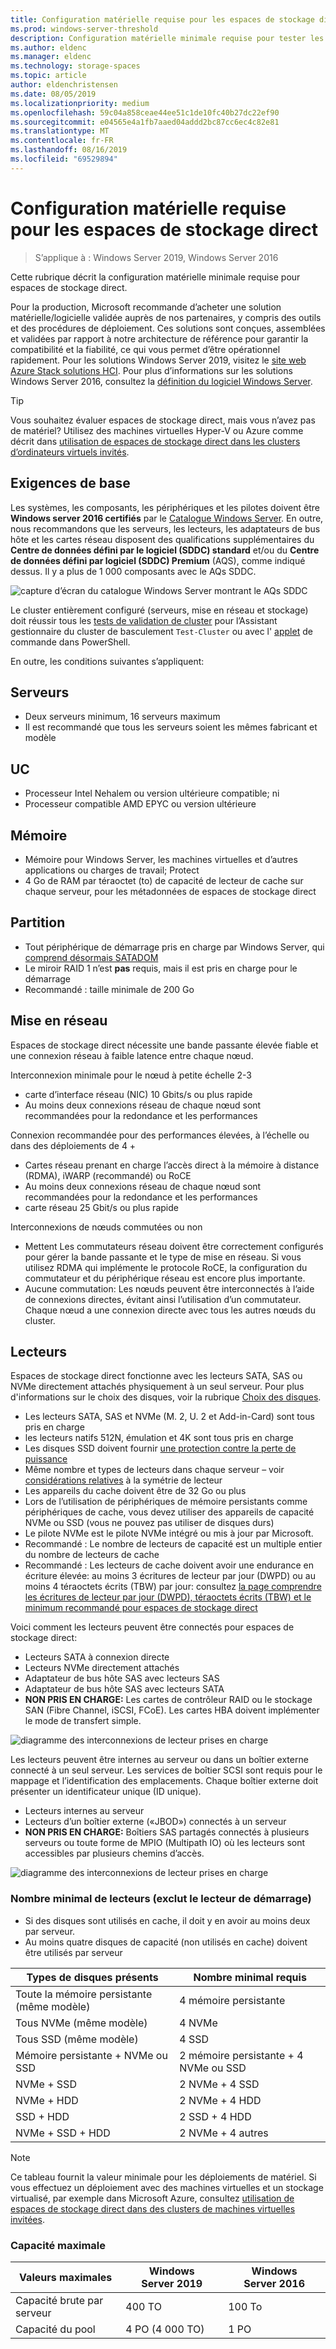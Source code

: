 ```yaml
---
title: Configuration matérielle requise pour les espaces de stockage direct
ms.prod: windows-server-threshold
description: Configuration matérielle minimale requise pour tester les espaces de stockage direct
ms.author: eldenc
ms.manager: eldenc
ms.technology: storage-spaces
ms.topic: article
author: eldenchristensen
ms.date: 08/05/2019
ms.localizationpriority: medium
ms.openlocfilehash: 59c04a858ceae44ee51c1de10fc40b27dc22ef90
ms.sourcegitcommit: e04565e4a1fb7aaed04addd2bc87cc6ec4c82e81
ms.translationtype: MT
ms.contentlocale: fr-FR
ms.lasthandoff: 08/16/2019
ms.locfileid: "69529894"
---
```

# <a name="storage-spaces-direct-hardware-requirements"></a>Configuration matérielle requise pour les espaces de stockage direct

> S’applique à : Windows Server 2019, Windows Server 2016

Cette rubrique décrit la configuration matérielle minimale requise pour espaces de stockage direct.

Pour la production, Microsoft recommande d’acheter une solution matérielle/logicielle validée auprès de nos partenaires, y compris des outils et des procédures de déploiement. Ces solutions sont conçues, assemblées et validées par rapport à notre architecture de référence pour garantir la compatibilité et la fiabilité, ce qui vous permet d’être opérationnel rapidement. Pour les solutions Windows Server 2019, visitez le [site web Azure Stack solutions HCI](https://azure.microsoft.com/overview/azure-stack/hci). Pour plus d’informations sur les solutions Windows Server 2016, consultez la [définition du logiciel Windows Server](https://microsoft.com/wssd).

   > [!TIP]
   > Vous souhaitez évaluer espaces de stockage direct, mais vous n’avez pas de matériel? Utilisez des machines virtuelles Hyper-V ou Azure comme décrit dans [utilisation de espaces de stockage direct dans les clusters d’ordinateurs virtuels invités](storage-spaces-direct-in-vm.md).

## <a name="base-requirements"></a>Exigences de base

Les systèmes, les composants, les périphériques et les pilotes doivent être **Windows server 2016 certifiés** par le [Catalogue Windows Server](https://www.windowsservercatalog.com). En outre, nous recommandons que les serveurs, les lecteurs, les adaptateurs de bus hôte et les cartes réseau disposent des qualifications supplémentaires du **Centre de données défini par le logiciel (SDDC) standard** et/ou du **Centre de données défini par logiciel (SDDC) Premium** (AQS), comme indiqué dessus. Il y a plus de 1 000 composants avec le AQs SDDC.

![capture d’écran du catalogue Windows Server montrant le AQs SDDC](media/hardware-requirements/sddc-aqs.png)

Le cluster entièrement configuré (serveurs, mise en réseau et stockage) doit réussir tous les [tests de validation de cluster](https://technet.microsoft.com/library/cc732035(v=ws.10).aspx) pour l’Assistant gestionnaire du cluster de basculement `Test-Cluster` ou avec l' [applet](https://docs.microsoft.com/powershell/module/failoverclusters/test-cluster?view=win10-ps) de commande dans PowerShell.

En outre, les conditions suivantes s’appliquent:

## <a name="servers"></a>Serveurs

- Deux serveurs minimum, 16 serveurs maximum
- Il est recommandé que tous les serveurs soient les mêmes fabricant et modèle

## <a name="cpu"></a>UC

- Processeur Intel Nehalem ou version ultérieure compatible; ni
- Processeur compatible AMD EPYC ou version ultérieure

## <a name="memory"></a>Mémoire

- Mémoire pour Windows Server, les machines virtuelles et d’autres applications ou charges de travail; Protect
- 4 Go de RAM par téraoctet (to) de capacité de lecteur de cache sur chaque serveur, pour les métadonnées de espaces de stockage direct

## <a name="boot"></a>Partition

- Tout périphérique de démarrage pris en charge par Windows Server, qui [comprend désormais SATADOM](https://cloudblogs.microsoft.com/windowsserver/2017/08/30/announcing-support-for-satadom-boot-drives-in-windows-server-2016/)
- Le miroir RAID 1 n’est **pas** requis, mais il est pris en charge pour le démarrage
- Recommandé : taille minimale de 200 Go

## <a name="networking"></a>Mise en réseau

Espaces de stockage direct nécessite une bande passante élevée fiable et une connexion réseau à faible latence entre chaque nœud.  

Interconnexion minimale pour le nœud à petite échelle 2-3
- carte d’interface réseau (NIC) 10 Gbits/s ou plus rapide
- Au moins deux connexions réseau de chaque nœud sont recommandées pour la redondance et les performances

Connexion recommandée pour des performances élevées, à l’échelle ou dans des déploiements de 4 + 
- Cartes réseau prenant en charge l’accès direct à la mémoire à distance (RDMA), iWARP (recommandé) ou RoCE
- Au moins deux connexions réseau de chaque nœud sont recommandées pour la redondance et les performances
- carte réseau 25 Gbit/s ou plus rapide

Interconnexions de nœuds commutées ou non
- Mettent Les commutateurs réseau doivent être correctement configurés pour gérer la bande passante et le type de mise en réseau.  Si vous utilisez RDMA qui implémente le protocole RoCE, la configuration du commutateur et du périphérique réseau est encore plus importante. 
- Aucune commutation: Les nœuds peuvent être interconnectés à l’aide de connexions directes, évitant ainsi l’utilisation d’un commutateur.  Chaque nœud a une connexion directe avec tous les autres nœuds du cluster.


## <a name="drives"></a>Lecteurs

Espaces de stockage direct fonctionne avec les lecteurs SATA, SAS ou NVMe directement attachés physiquement à un seul serveur. Pour plus d'informations sur le choix des disques, voir la rubrique [Choix des disques](choosing-drives.md).

- Les lecteurs SATA, SAS et NVMe (M. 2, U. 2 et Add-in-Card) sont tous pris en charge
- les lecteurs natifs 512N, émulation et 4K sont tous pris en charge
- Les disques SSD doivent fournir [une protection contre la perte de puissance](https://blogs.technet.microsoft.com/filecab/2016/11/18/dont-do-it-consumer-ssd/)
- Même nombre et types de lecteurs dans chaque serveur – voir [considérations relatives](drive-symmetry-considerations.md) à la symétrie de lecteur
- Les appareils du cache doivent être de 32 Go ou plus
- Lors de l’utilisation de périphériques de mémoire persistants comme périphériques de cache, vous devez utiliser des appareils de capacité NVMe ou SSD (vous ne pouvez pas utiliser de disques durs)
- Le pilote NVMe est le pilote NVMe intégré ou mis à jour par Microsoft.
- Recommandé : Le nombre de lecteurs de capacité est un multiple entier du nombre de lecteurs de cache
- Recommandé : Les lecteurs de cache doivent avoir une endurance en écriture élevée: au moins 3 écritures de lecteur par jour (DWPD) ou au moins 4 téraoctets écrits (TBW) par jour: consultez [la page comprendre les écritures de lecteur par jour (DWPD), téraoctets écrits (TBW) et le minimum recommandé pour espaces de stockage direct ](https://blogs.technet.microsoft.com/filecab/2017/08/11/understanding-dwpd-tbw/)

Voici comment les lecteurs peuvent être connectés pour espaces de stockage direct:

- Lecteurs SATA à connexion directe
- Lecteurs NVMe directement attachés
- Adaptateur de bus hôte SAS avec lecteurs SAS
- Adaptateur de bus hôte SAS avec lecteurs SATA
- **NON PRIS EN CHARGE:** Les cartes de contrôleur RAID ou le stockage SAN (Fibre Channel, iSCSI, FCoE). Les cartes HBA doivent implémenter le mode de transfert simple.

![diagramme des interconnexions de lecteur prises en charge](media/hardware-requirements/drive-interconnect-support-1.png)

Les lecteurs peuvent être internes au serveur ou dans un boîtier externe connecté à un seul serveur. Les services de boîtier SCSI sont requis pour le mappage et l’identification des emplacements. Chaque boîtier externe doit présenter un identificateur unique (ID unique).

- Lecteurs internes au serveur
- Lecteurs d’un boîtier externe («JBOD») connectés à un serveur
- **NON PRIS EN CHARGE:** Boîtiers SAS partagés connectés à plusieurs serveurs ou toute forme de MPIO (Multipath IO) où les lecteurs sont accessibles par plusieurs chemins d’accès.

![diagramme des interconnexions de lecteur prises en charge](media/hardware-requirements/drive-interconnect-support-2.png)

### <a name="minimum-number-of-drives-excludes-boot-drive"></a>Nombre minimal de lecteurs (exclut le lecteur de démarrage)

- Si des disques sont utilisés en cache, il doit y en avoir au moins deux par serveur.
- Au moins quatre disques de capacité (non utilisés en cache) doivent être utilisés par serveur

| Types de disques présents   | Nombre minimal requis |
|-----------------------|-------------------------|
| Toute la mémoire persistante (même modèle) | 4 mémoire persistante |
| Tous NVMe (même modèle) | 4 NVMe                  |
| Tous SSD (même modèle)  | 4 SSD                   |
| Mémoire persistante + NVMe ou SSD | 2 mémoire persistante + 4 NVMe ou SSD |
| NVMe + SSD            | 2 NVMe + 4 SSD          |
| NVMe + HDD            | 2 NVMe + 4 HDD          |
| SSD + HDD             | 2 SSD + 4 HDD           |
| NVMe + SSD + HDD      | 2 NVMe + 4 autres       |

   >[!NOTE]
   > Ce tableau fournit la valeur minimale pour les déploiements de matériel. Si vous effectuez un déploiement avec des machines virtuelles et un stockage virtualisé, par exemple dans Microsoft Azure, consultez [utilisation de espaces de stockage direct dans des clusters de machines virtuelles invitées](storage-spaces-direct-in-vm.md).

### <a name="maximum-capacity"></a>Capacité maximale

| Valeurs maximales                | Windows Server 2019  | Windows Server 2016  |
| ---                     | ---------            | ---------            |
| Capacité brute par serveur | 400 TO               | 100 To               |
| Capacité du pool           | 4 PO (4 000 TO)      | 1 PO                 |
